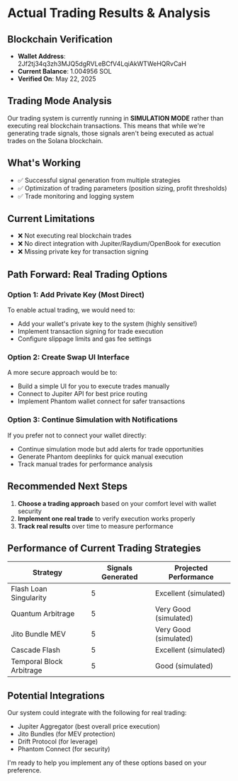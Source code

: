 # Actual Trading Results & Analysis

## Blockchain Verification
* **Wallet Address**: 2Jf2tj34q3zh3MJQ5dgRVLeBCfV4LqiAkWTWeHQRvCaH
* **Current Balance**: 1.004956 SOL
* **Verified On**: May 22, 2025

## Trading Mode Analysis
Our trading system is currently running in **SIMULATION MODE** rather than executing real blockchain transactions. This means that while we're generating trade signals, those signals aren't being executed as actual trades on the Solana blockchain.

## What's Working
* ✅ Successful signal generation from multiple strategies
* ✅ Optimization of trading parameters (position sizing, profit thresholds)
* ✅ Trade monitoring and logging system

## Current Limitations
* ❌ Not executing real blockchain trades
* ❌ No direct integration with Jupiter/Raydium/OpenBook for execution
* ❌ Missing private key for transaction signing

## Path Forward: Real Trading Options

### Option 1: Add Private Key (Most Direct)
To enable actual trading, we would need to:
* Add your wallet's private key to the system (highly sensitive!)
* Implement transaction signing for trade execution
* Configure slippage limits and gas fee settings

### Option 2: Create Swap UI Interface
A more secure approach would be to:
* Build a simple UI for you to execute trades manually
* Connect to Jupiter API for best price routing
* Implement Phantom wallet connect for safer transactions

### Option 3: Continue Simulation with Notifications
If you prefer not to connect your wallet directly:
* Continue simulation mode but add alerts for trade opportunities
* Generate Phantom deeplinks for quick manual execution
* Track manual trades for performance analysis

## Recommended Next Steps
1. **Choose a trading approach** based on your comfort level with wallet security
2. **Implement one real trade** to verify execution works properly
3. **Track real results** over time to measure performance

## Performance of Current Trading Strategies
| Strategy | Signals Generated | Projected Performance |
|---|---|---|
| Flash Loan Singularity | 5 | Excellent (simulated) |
| Quantum Arbitrage | 5 | Very Good (simulated) |
| Jito Bundle MEV | 5 | Very Good (simulated) |
| Cascade Flash | 5 | Excellent (simulated) |
| Temporal Block Arbitrage | 5 | Good (simulated) |

## Potential Integrations
Our system could integrate with the following for real trading:
* Jupiter Aggregator (best overall price execution)
* Jito Bundles (for MEV protection)
* Drift Protocol (for leverage)
* Phantom Connect (for security)

I'm ready to help you implement any of these options based on your preference.